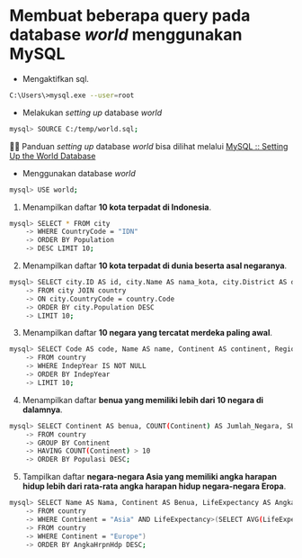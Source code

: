 # Membuat beberapa query pada database *world* menggunakan MySQL

- Mengaktifkan sql.
```bash
C:\Users\>mysql.exe --user=root
```

- Melakukan *setting up* database *world*
```bash
mysql> SOURCE C:/temp/world.sql;
```

📄📄 Panduan *setting up* database *world* bisa dilihat melalui [MySQL :: Setting Up the World Database](https://dev.mysql.com/doc/world-setup/en/)

- Menggunakan database *world*
```bash
mysql> USE world;
```

1. Menampilkan daftar **10 kota terpadat di Indonesia**.
```bash
mysql> SELECT * FROM city
    -> WHERE CountryCode = "IDN"
    -> ORDER BY Population
    -> DESC LIMIT 10;
```

2. Menampilkan daftar **10 kota terpadat di dunia beserta asal negaranya**.
```bash
mysql> SELECT city.ID AS id, city.Name AS nama_kota, city.District AS district, country.Name AS negara, city.Population AS population
    -> FROM city JOIN country
    -> ON city.CountryCode = country.Code
    -> ORDER BY city.Population DESC
    -> LIMIT 10;
```

3. Menampilkan daftar **10 negara yang tercatat merdeka paling awal**.
```bash
mysql> SELECT Code AS code, Name AS name, Continent AS continent, Region as region, IndepYear as tahun_merdeka
    -> FROM country
    -> WHERE IndepYear IS NOT NULL
    -> ORDER BY IndepYear
    -> LIMIT 10;
```

4. Menampilkan daftar **benua yang memiliki lebih dari 10 negara di dalamnya**.
```bash
mysql> SELECT Continent AS benua, COUNT(Continent) AS Jumlah_Negara, SUM(Population) AS Populasi, AVG(LifeExpectancy) AS Rata_AngkaHrpnHdp
    -> FROM country
    -> GROUP BY Continent
    -> HAVING COUNT(Continent) > 10
    -> ORDER BY Populasi DESC;
```

5. Tampilkan daftar **negara-negara Asia yang memiliki angka harapan hidup lebih dari rata-rata angka harapan hidup negara-negara Eropa**.
```bash
mysql> SELECT Name AS Nama, Continent AS Benua, LifeExpectancy AS AngkaHrpnHdp, GNP
    -> FROM country
    -> WHERE Continent = "Asia" AND LifeExpectancy>(SELECT AVG(LifeExpectancy)
    -> FROM country
    -> WHERE Continent = "Europe")
    -> ORDER BY AngkaHrpnHdp DESC;
```

